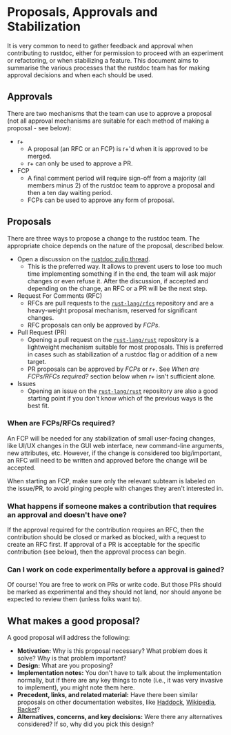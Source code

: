 # Proposals, Approvals and Stabilization
It is very common to need to gather feedback and approval when contributing to rustdoc, either
for permission to proceed with an experiment or refactoring, or when stabilizing a feature. This
document aims to summarise the various processes that the rustdoc team has for making approval
decisions and when each should be used.

## Approvals
There are two mechanisms that the team can use to approve a proposal (not all approval mechanisms
are suitable for each method of making a proposal - see below):

- r+
  - A proposal (an RFC or an FCP) is r+'d when it is approved to be merged.
  - r+ can only be used to approve a PR.
- FCP
  - A final comment period will require sign-off from a majority (all members minus 2)
    of the rustdoc team to approve a proposal and then a ten day waiting period.
  - FCPs can be used to approve any form of proposal.

## Proposals
There are three ways to propose a change to the rustdoc team. The appropriate choice depends on
the nature of the proposal, described below.

- Open a discussion on the [rustdoc zulip thread].
  - This is the preferred way. It allows to prevent users to lose too much time implementing
    something if in the end, the team will ask major changes or even refuse it. After the
    discussion, if accepted and depending on the change, an RFC or a PR will be the next step.
- Request For Comments (RFC)
  - RFCs are pull requests to the [`rust-lang/rfcs`][rfcs] repository and are a heavy-weight
    proposal mechanism, reserved for significant changes.
  - RFC proposals can only be approved by *FCPs*.
- Pull Request (PR)
  - Opening a pull request on the [`rust-lang/rust`][rust] repository is a lightweight
    mechanism suitable for most proposals. This is preferred in cases such as stabilization
    of a rustdoc flag or addition of a new target.
  - PR proposals can be approved by *FCPs* or *r+*. See *When are FCPs/RFCs required?*
    section below when *r+* isn't sufficient alone.
- Issues
  - Opening an issue on the [`rust-lang/rust`][rust] repository are also a good starting
    point if you don't know which of the previous ways is the best fit.

[rustdoc zulip thread]: https://rust-lang.zulipchat.com/#narrow/channel/266220-t-rustdoc

### When are FCPs/RFCs required?

An FCP will be needed for any stabilization of small user-facing changes, like UI/UX changes in
the GUI web interface, new command-line arguments, new attributes, etc. However, if the change
is considered too big/important, an RFC will need to be written and approved before the change
will be accepted.

When starting an FCP, make sure only the relevant subteam is labeled on the issue/PR, to avoid
pinging people with changes they aren't interested in.

### What happens if someone makes a contribution that requires an approval and doesn't have one?
If the approval required for the contribution requires an RFC, then the contribution
should be closed or marked as blocked, with a request to create an RFC first. If approval of
a PR is acceptable for the specific contribution (see below), then the approval process can begin.

### Can I work on code experimentally before a approval is gained?
Of course! You are free to work on PRs or write code. But those PRs should be marked as
experimental and they should not land, nor should anyone be expected to review them (unless
folks want to).

## What makes a good proposal?
A good proposal will address the following:

* **Motivation:** Why is this proposal necessary? What problem does it solve? Why is that problem
  important?
* **Design:** What are you proposing?
* **Implementation notes:** You don't have to talk about the implementation normally, but if there
  are any key things to note (i.e., it was very invasive to implement), you might note them here.
* **Precedent, links, and related material:** Have there been similar proposals on other
  documentation websites, like [Haddock], [Wikipedia], [Racket]?
* **Alternatives, concerns, and key decisions:** Were there any alternatives considered? If so, why
  did you pick this design?

[rfcs]: https://github.com/rust-lang/rfcs
[rust]: https://github.com/rust-lang/rust
[Haddock]: https://haskell-haddock.readthedocs.io/latest/
[Wikipedia]: https://www.wikipedia.org/
[Racket]: https://docs.racket-lang.org/
